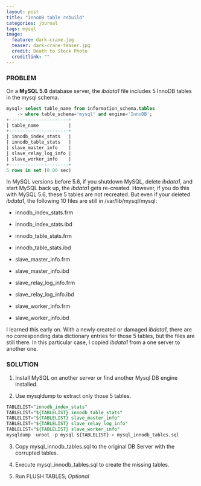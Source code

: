 ```yaml
---
layout: post
title: "InnoDB table rebuild"
categories: journal
tags: mysql
image:
  feature: dark-crane.jpg
  teaser: dark-crane-teaser.jpg
  credit: Death to Stock Photo
  creditlink: ""
---
```


### PROBLEM

On a **MySQL 5.6** database server, the *ibdata1* file includes 5 InnoDB tables in the mysql schema.

```sql
mysql> select table_name from information_schema.tables
    -> where table_schema='mysql' and engine='InnoDB';
+----------------------+
| table_name           |
+----------------------+
| innodb_index_stats   |
| innodb_table_stats   |
| slave_master_info    |
| slave_relay_log_info |
| slave_worker_info    |
+----------------------+
5 rows in set (0.00 sec)
```

In MySQL versions before 5.6, if you shutdown MySQL, delete *ibdata1*, and start MySQL back up, the *ibdata1* gets re-created. However, if you do this with MySQL 5.6, these 5 tables are not recreated. But even if your deleted *ibdata1*, the following 10 files are still in /var/lib/mysql/mysql:

* innodb_index_stats.frm

* innodb_index_stats.ibd

* innodb_table_stats.frm

* innodb_table_stats.ibd

* slave_master_info.frm

* slave_master_info.ibd

* slave_relay_log_info.frm

* slave_relay_log_info.ibd

* slave_worker_info.frm

* slave_worker_info.ibd

I learned this early on. With a newly created or damaged *ibdata1*, there are no corresponding data dictionary entries for those 5 tables, but the files are still there.
In this particular case, I copied *ibdata1* from a one server to another one.

### SOLUTION

1. Install MySQL on another server or find another Mysql DB engine installed.

2. Use mysqldump to extract only those 5 tables.

```sql
TABLELIST="innodb_index_stats"
TABLELIST="${TABLELIST} innodb_table_stats"
TABLELIST="${TABLELIST} slave_master_info"
TABLELIST="${TABLELIST} slave_relay_log_info"
TABLELIST="${TABLELIST} slave_worker_info"
mysqldump -uroot -p mysql ${TABLELIST} > mysql_innodb_tables.sql
```

3. Copy mysql_innodb_tables.sql to the original DB Server with the corrupted tables.

4. Execute mysql_innodb_tables.sql to create the missing tables.

5. Run FLUSH TABLES; *Optional*
